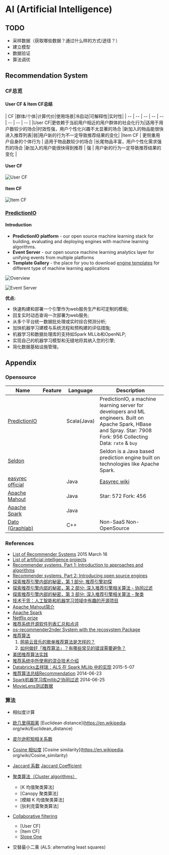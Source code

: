 # AI (Artificial Intelligence)

## TODO
 * 采样数据（获取哪些数据？通过什么样的方式/途径？）
 * 建立模型
 * 数据验证
 * 算法调优

## Recommendation System

### CF总览

#### User CF & Item CF总结
| CF |群体/个体|计算代价|使用场景|冷启动|可解释性|实时性|
| -- | -- | -- | -- | -- | -- | -- | -- |
|User CF|更依赖于当前用户相近的用户群体的社会化行为|适用于用户数较少的场合|时效性强，用户个性化兴趣不太显著的场合  |新加入的物品能很快进入推荐列表|弱|用户新的行为不一定导致推荐结果的变化|
|Item CF  | 更侧重用户自身的个体行为 |    适用于物品数较少的场合 |长尾物品丰富，用户个性化需求强烈的场合 |新加入的用户能很快得到推荐  | 强 |  用户新的行为一定导致推荐结果的变化 |

#### User CF
 ![User CF](http://www.ibm.com/developerworks/cn/web/1103_zhaoct_recommstudy2/image015.gif)

#### Item CF
 ![Item CF](http://www.ibm.com/developerworks/cn/web/1103_zhaoct_recommstudy2/image017.gif)

### [PredictionIO](https://prediction.io/)

#### Introduction

 - __PredictionIO platform__ - our open source machine learning stack for building, evaluating and deploying engines with machine learning algorithms.
 - __Event Server__ - our open source machine learning analytics layer for unifying events from multiple platforms
 - __Template Gallery__ - the place for you to download [engine templates](http://templates.prediction.io/) for different type of machine learning applications

 ![Overview](https://docs.prediction.io/images/overview-multiengines-b703caac.png)

 ![Event Server](https://docs.prediction.io/images/overview-singleengine-0a99200d.png)

 __优点:__

  - 快速构建和部署一个引擎作为web服务生产和可定制的模板;
  - 回复实时动态查询一次部署为web服务; 　　
  - 从多个平台统一数据批处理或实时综合预测分析; 　
  - 加快机器学习建模与系统流程和预构建的评估措施; 　　
  - 机器学习和数据处理库的支持如Spark MLLib和OpenNLP; 　　
  - 实现自己的机器学习模型和无缝地将其纳入您的引擎; 　　
  - 简化数据基础设施管理。

## Appendix

### Opensource
| Name | Feature | Language | Description |
| --- | --- | --- | --- |
| [PredictionIO](https://prediction.io/) | | Scala(Java) |PredictionIO, a machine learning server for developers and ML engineers. Built on Apache Spark, HBase and Spray. Star: 7908 Fork: 956 Collecting Data: `rate` & `buy` |
| [Seldon](http://www.seldon.io/) | | | Seldon is a Java based prediction engine built on technologies like Apache Spark. |
| [easyrec official](http://easyrec.org/) | | Java | [Easyrec wiki](https://en.wikipedia.org/wiki/Easyrec)|
| [Apache Mahout](http://mahout.apache.org/general/downloads.html) | | Java | Star: 572 Fork: 456 |
| [Apache Spark](http://spark.apache.org/) | | Java | |
| [Dato (Graphlab)](https://dato.com/products/create/open_source.html) || C++ | Non-SaaS Non-OpenSource |

### References
 - [List of Recommender Systems](http://www.maori.geek.nz/list_of_recommender_systems/) 2015 March 16
 - [List of artificial intelligence projects](https://en.wikipedia.org/wiki/List_of_artificial_intelligence_projects)
 - [Recommender systems, Part 1: Introduction to approaches and algorithms ](http://www.ibm.com/developerworks/library/os-recommender1/)
 - [Recommender systems, Part 2: Introducing open source engines](http://www.ibm.com/developerworks/library/os-recommender2/)
 - [探索推荐引擎内部的秘密，第 1 部分: 推荐引擎初探](http://www.ibm.com/developerworks/cn/web/1103_zhaoct_recommstudy1/)
 - [探索推荐引擎内部的秘密，第 2 部分: 深入推荐引擎相关算法 - 协同过滤](http://www.ibm.com/developerworks/cn/web/1103_zhaoct_recommstudy2/)
 - [探索推荐引擎内部的秘密，第 3 部分: 深入推荐引擎相关算法 - 聚类](http://www.ibm.com/developerworks/cn/web/1103_zhaoct_recommstudy3/)
 - [技术干货：人工智能和机器学习领域中有趣的开源项目](http://blog.csdn.net/zdy0_2004/article/details/41733835)
 - [Apache Mahout简介](http://www.ibm.com/developerworks/cn/java/j-mahout/index.html)
 - [Apache Spark](http://spark.apache.org/)
 - [Netflix prize](http://techblog.netflix.com/2012/04/netflix-recommendations-beyond-5-stars.html?cm_mc_uid=10233987865214442943937&cm_mc_sid_50200000=1445659858)
 - [推荐系统开源软件列表汇总和点评](http://blog.csdn.net/cserchen/article/details/14231153)
 - [os-recommender2nder System with the recosystem Package](https://cran.r-project.org/web/packages/recosystem/vignettes/introduction.html)
 - [推荐算法](http://www.zhihu.com/topic/19580544)
    1. [网易云音乐的歌单推荐算法是怎样的？](http://www.zhihu.com/question/26743347)
    1. [如何做好「推荐算法」？有哪些常见的错误需要避免？](http://www.zhihu.com/question/20558659)
 - [美团推荐算法实践](http://tech.meituan.com/mt-recommend-practice.html)
 - [推荐系统中所使用的混合技术介绍](http://www.52ml.net/318.html)
 - [Databricks孟祥瑞：ALS 在 Spark MLlib 中的实现](http://www.csdn.net/article/2015-05-07/2824641) 2015-5-07
 - [推荐算法总结Recommendation](http://blog.csdn.net/oopsoom/article/details/33740799) 2014-06-23 
 - [Spark机器学习库mllib之协同过滤](http://blog.csdn.net/oopsoom/article/details/34462329) 2014-06-25 
 - [MovieLens测试数据](http://grouplens.org/datasets/movielens/)

### 算法

 - 相似度计算
  - [欧几里得距离](https://zh.wikipedia.org/wiki/%E6%AC%A7%E5%87%A0%E9%87%8C%E5%BE%97%E8%B7%9D%E7%A6%BB) [Euclidean distance](https://en.wikipedia. org/wiki/Euclidean_distance)
  - [皮尔逊积矩相关系数](https://zh.wikipedia.org/zh-cn/%E7%9A%AE%E5%B0%94%E9%80%8A%E7%A7%AF%E7%9F%A9%E7%9B%B8%E5%85%B3%E7%B3%BB%E6%95%B0) 
  - [Cosine 相似度](https://zh.wikipedia.org/wiki/%E4%BD%99%E5%BC%A6%E7%9B%B8%E4%BC%BC%E6%80%A7) [Cosine similarity](https://en.wikipedia. org/wiki/Cosine_similarity)
  - [Jaccard 系数](http://baike.baidu.com/view/9579150.htm) [Jaccard Coefficient](https://en.wikipedia.org/wiki/Jaccard_index)

 - [聚类算法（Cluster algorithms）](https://en.wikipedia.org/wiki/Cluster_analysis)
    - [K 均值聚类算法]
    - [Canopy 聚类算法]
    - [模糊 K 均值聚类算法]
    - [狄利克雷聚类算法]
 - [Collaborative filtering](https://en.wikipedia.org/wiki/Collaborative_filtering)
    - [User CF]
    - [Item CF]
    - [Slope One](https://en.wikipedia.org/wiki/Slope_One)
 -  交替最小二乘 (ALS: alternating least squares)
 